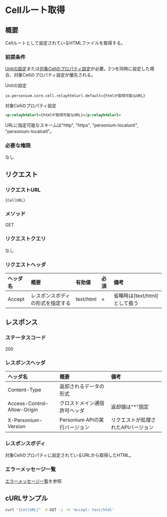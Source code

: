 # Cellルート取得
## 概要
Cellルートとして設定されているHTMLファイルを取得する。

### 前提条件
[Unitの設定](../../server-operator/unit_config_list.md)または[対象Cellのプロパティ設定](./291_Cell_Change_Property.md)が必要。2つを同時に設定した場合、対象Cellのプロパティ設定が優先される。  

Unitの設定  
```
io.personium.core.cell.relayhtmlurl.default={htmlが取得可能なURL}
```

対象Cellのプロパティ設定  
```xml
<p:relayhtmlurl>{htmlが取得可能なURL}</p:relayhtmlurl>
```
URLに指定可能なスキームは"http", "https", "personium-localunit", "personium-localcell"。

### 必要な権限
なし


## リクエスト
### リクエストURL
```
{CellURL}
```

### メソッド
GET

### リクエストクエリ
なし

### リクエストヘッダ
|ヘッダ名|概要|有効値|必須|備考|
|:--|:--|:--|:--|:--|
|Accept|レスポンスボディの形式を指定する|text/html|×|省略時は[text/html]として扱う|


## レスポンス
### ステータスコード
200

### レスポンスヘッダ
|ヘッダ名|概要|備考|
|:--|:--|:--|
|Content-Type|返却されるデータの形式||
|Access-Control-Allow-Origin|クロスドメイン通信許可ヘッダ|返却値は"*"固定|
|X-Personium-Version|Personium APIの実行バージョン|リクエストが処理されたAPIバージョン|

### レスポンスボディ
対象Cellのプロパティに設定されているURLから取得したHTML。

### エラーメッセージ一覧
[エラーメッセージ一覧](004_Error_Messages.md)を参照


## cURLサンプル

```sh
curl "{CellURL}" -X GET -i -H 'Accept: text/html'
```
